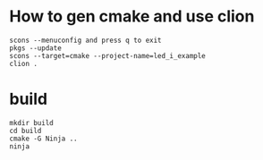 # How to gen cmake and use clion

```shell
scons --menuconfig and press q to exit
pkgs --update
scons --target=cmake --project-name=led_i_example
clion .
```

# build

```shell
mkdir build
cd build 
cmake -G Ninja ..
ninja
```
